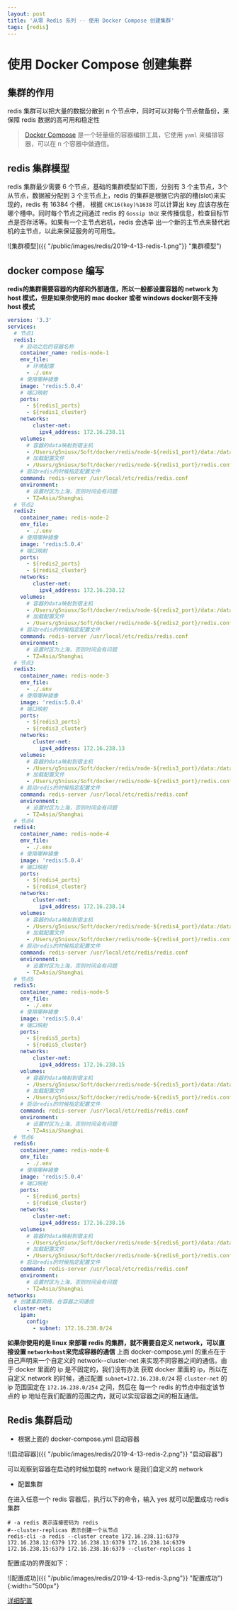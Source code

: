 ```yaml
---
layout: post
title: '从零 Redis 系列 -- 使用 Docker Compose 创建集群'
tags: [redis]
---
```


# 使用 Docker Compose 创建集群

## 集群的作用

redis 集群可以把大量的数据分散到 n 个节点中，同时可以对每个节点做备份，来保障 redis 数据的高可用和稳定性

> [Docker Compose](https://docs.docker-cn.com/compose/compose-file/#reference-and-guidelines) 是一个轻量级的容器编排工具，它使用 `yaml` 来编排容器，可以在 n 个容器中做通信。

## redis 集群模型

redis 集群最少需要 6 个节点，基础的集群模型如下图，分别有 3 个主节点，3个从节点，数据被分配到 3 个主节点上，redis 的集群是根据它内部的槽(slot)来实现的，redis 有 16384 个槽，
根据 `CRC16(key)%1638` 可以计算出 key 应该存放在哪个槽中。同时每个节点之间通过 redis 的 `Gossip 协议` 来传播信息，检查目标节点是否存活等。如果有一个主节点宕机，redis 会选举
出一个新的主节点来替代宕机的主节点，以此来保证服务的可用性。

![集群模型]({{ "/public/images/redis/2019-4-13-redis-1.png"}} "集群模型")

## docker compose 编写

**redis的集群需要容器的内部和外部通信，所以一般都设置容器的 network 为 host 模式，但是如果你使用的 mac docker 或者 windows docker则不支持 host 模式**

```yaml
version: '3.3'
services:
  # 节点1
  redis1:
    # 启动之后的容器名称
    container_name: redis-node-1
    env_file: 
      # 环境配置
      - ./.env
    # 使用哪种镜像
    image: 'redis:5.0.4'
    # 端口映射
    ports:
      - ${redis1_ports}
      - ${redis1_cluster}
    networks:
        cluster-net:
          ipv4_address: 172.16.238.11
    volumes:
      # 容器的data映射到宿主机
      - /Users/g5niusx/Soft/docker/redis/node-${redis1_port}/data:/data
      # 加载配置文件
      - /Users/g5niusx/Soft/docker/redis/node-${redis1_port}/redis.conf:/usr/local/etc/redis/redis.conf
    # 启动redis的时候指定配置文件
    command: redis-server /usr/local/etc/redis/redis.conf
    environment: 
      # 设置时区为上海，否则时间会有问题
      - TZ=Asia/Shanghai
  # 节点2
  redis2:
    container_name: redis-node-2
    env_file: 
      - ./.env
    # 使用哪种镜像
    image: 'redis:5.0.4'
    # 端口映射
    ports:
      - ${redis2_ports}
      - ${redis2_cluster}
    networks:
        cluster-net:
          ipv4_address: 172.16.238.12
    volumes:
      # 容器的data映射到宿主机
      - /Users/g5niusx/Soft/docker/redis/node-${redis2_port}/data:/data
      # 加载配置文件
      - /Users/g5niusx/Soft/docker/redis/node-${redis2_port}/redis.conf:/usr/local/etc/redis/redis.conf
    # 启动redis的时候指定配置文件  
    command: redis-server /usr/local/etc/redis/redis.conf
    environment: 
      # 设置时区为上海，否则时间会有问题
      - TZ=Asia/Shanghai
  # 节点3
  redis3:
    container_name: redis-node-3
    env_file:
      - ./.env
    # 使用哪种镜像
    image: 'redis:5.0.4'
    # 端口映射
    ports:
      - ${redis3_ports}
      - ${redis3_cluster}
    networks:
        cluster-net:
          ipv4_address: 172.16.238.13
    volumes:
      # 容器的data映射到宿主机
      - /Users/g5niusx/Soft/docker/redis/node-${redis3_port}/data:/data
      # 加载配置文件
      - /Users/g5niusx/Soft/docker/redis/node-${redis3_port}/redis.conf:/usr/local/etc/redis/redis.conf
    # 启动redis的时候指定配置文件
    command: redis-server /usr/local/etc/redis/redis.conf
    environment:
      # 设置时区为上海，否则时间会有问题
      - TZ=Asia/Shanghai
  # 节点4
  redis4:
    container_name: redis-node-4
    env_file:
      - ./.env
    # 使用哪种镜像
    image: 'redis:5.0.4'
    # 端口映射
    ports:
      - ${redis4_ports}
      - ${redis4_cluster}
    networks:
        cluster-net:
          ipv4_address: 172.16.238.14
    volumes:
      # 容器的data映射到宿主机
      - /Users/g5niusx/Soft/docker/redis/node-${redis4_port}/data:/data
      # 加载配置文件
      - /Users/g5niusx/Soft/docker/redis/node-${redis4_port}/redis.conf:/usr/local/etc/redis/redis.conf
    # 启动redis的时候指定配置文件
    command: redis-server /usr/local/etc/redis/redis.conf
    environment:
      # 设置时区为上海，否则时间会有问题
      - TZ=Asia/Shanghai
  # 节点5
  redis5:
    container_name: redis-node-5
    env_file:
      - ./.env
    # 使用哪种镜像
    image: 'redis:5.0.4'
    # 端口映射
    ports:
      - ${redis5_ports}
      - ${redis5_cluster}
    networks:
        cluster-net:
          ipv4_address: 172.16.238.15
    volumes:
      # 容器的data映射到宿主机
      - /Users/g5niusx/Soft/docker/redis/node-${redis5_port}/data:/data
      # 加载配置文件
      - /Users/g5niusx/Soft/docker/redis/node-${redis5_port}/redis.conf:/usr/local/etc/redis/redis.conf
    # 启动redis的时候指定配置文件
    command: redis-server /usr/local/etc/redis/redis.conf
    environment:
      # 设置时区为上海，否则时间会有问题
      - TZ=Asia/Shanghai
  # 节点6
  redis6:
    container_name: redis-node-6
    env_file:
      - ./.env
    # 使用哪种镜像
    image: 'redis:5.0.4'
    # 端口映射
    ports:
      - ${redis6_ports}
      - ${redis6_cluster}
    networks:
        cluster-net:
          ipv4_address: 172.16.238.16
    volumes:
      # 容器的data映射到宿主机
      - /Users/g5niusx/Soft/docker/redis/node-${redis6_port}/data:/data
      # 加载配置文件
      - /Users/g5niusx/Soft/docker/redis/node-${redis6_port}/redis.conf:/usr/local/etc/redis/redis.conf
    # 启动redis的时候指定配置文件
    command: redis-server /usr/local/etc/redis/redis.conf
    environment:
      # 设置时区为上海，否则时间会有问题
      - TZ=Asia/Shanghai
networks:
  # 创建集群网络，在容器之间通信
  cluster-net:
    ipam:
      config:
        - subnet: 172.16.238.0/24
```

**如果你使用的是 linux 来部署 redis 的集群，就不需要自定义 network，可以直接设置 `network=host`来完成容器的通信**
上面 docker-compose.yml 的重点在于自己声明来一个自定义的 network--cluster-net 来实现不同容器之间的通信。由于 docker 里面的 ip 是不固定的，我们没有办法
获取 docker 里面的 ip，所以在自定义 network 的时候，通过配置 `subnet=172.16.238.0/24` 将 `cluster-net` 的 ip 范围固定在 `172.16.238.0/254` 之间，然后在
每一个 redis 的节点中指定该节点的 ip 地址在我们配置的范围之内，就可以实现容器之间的相互通信。

## Redis 集群启动

- 根据上面的 docker-compose.yml 启动容器

![启动容器]({{ "/public/images/redis/2019-4-13-redis-2.png"}} "启动容器")

可以观察到容器在启动的时候加载的 network 是我们自定义的 network

- 配置集群

在进入任意一个 redis 容器后，执行以下的命令，输入 yes 就可以配置成功 redis 集群

```
# -a redis 表示连接密码为 redis
#--cluster-replicas 表示创建一个从节点
redis-cli -a redis --cluster create 172.16.238.11:6379 172.16.238.12:6379 172.16.238.13:6379 172.16.238.14:6379 172.16.238.15:6379 172.16.238.16:6379 --cluster-replicas 1
```

配置成功的界面如下：

![配置成功]({{ "/public/images/redis/2019-4-13-redis-3.png"}} "配置成功"){:width="500px"}

[详细配置](https://github.com/g5niusx/redis-compose-cluster)








